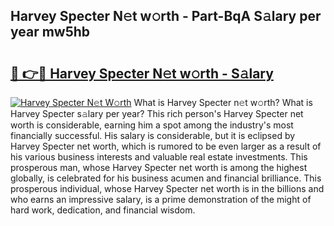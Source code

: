 ## Harvey Specter N𝚎t w𝚘rth - Part-BqA S𝚊lary per year mw5hb

# <h2><a href="http://gc0cfmc.nevu.top/?p=Harvey+Specter">🔗 👉🔴 Harvey Specter N𝚎t w𝚘rth - S𝚊lary</a></h2>

[![Harvey Specter N𝚎t W𝚘rth](https://i.imgur.com/Oavwk0R.jpeg)](http://gc0cfmc.nevu.top/?p=Harvey+Specter)
What is Harvey Specter n𝚎t w𝚘rth? What is Harvey Specter s𝚊lary per year?
This rich person's Harvey Specter net worth is considerable, earning him a spot among the industry's most financially successful. His salary is considerable, but it is eclipsed by Harvey Specter net worth, which is rumored to be even larger as a result of his various business interests and valuable real estate investments. This prosperous man, whose Harvey Specter net worth is among the highest globally, is celebrated for his business acumen and financial brilliance. This prosperous individual, whose Harvey Specter net worth is in the billions and who earns an impressive salary, is a prime demonstration of the might of hard work, dedication, and financial wisdom.
